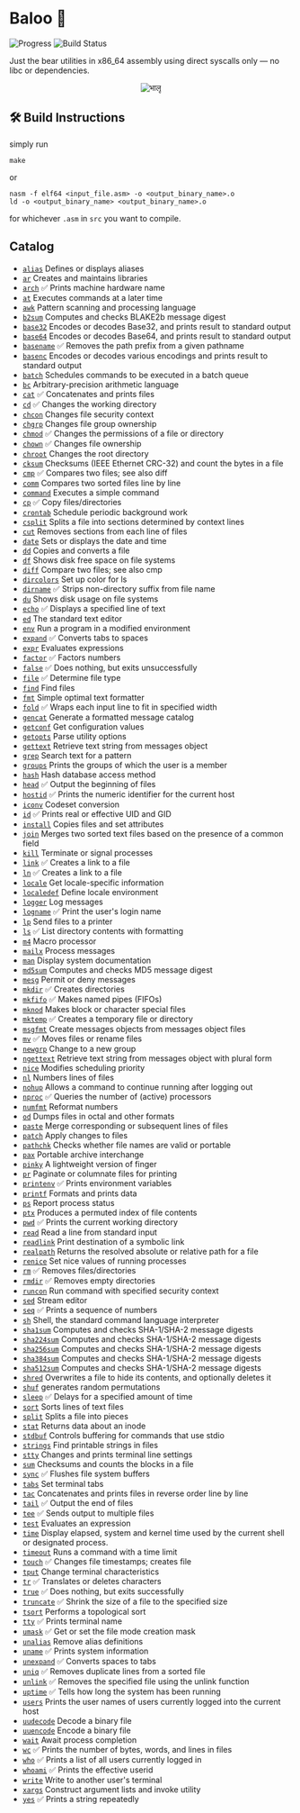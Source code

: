 # Baloo 🐻 
![Progress](https://img.shields.io/badge/progress-51%2F154%20done-brightgreen) ![Build Status](https://github.com/seanwevans/baloo/actions/workflows/makefile.yml/badge.svg)

Just the bear utilities in x86_64 assembly using direct syscalls only — no libc or dependencies.
<center><img src="https://upload.wikimedia.org/wikipedia/commons/9/9f/The_second_jungle_book_%281895%29_%28Baloo%29.jpg" title=" भालू "></img></center>

## 🛠 Build Instructions
simply run
```
make
```
or
```
nasm -f elf64 <input_file.asm> -o <output_binary_name>.o
ld -o <output_binary_name> <output_binary_name>.o
```
for whichever `.asm` in `src` you want to compile.

## Catalog
- [`alias`](src/alias.asm) Defines or displays aliases
- [`ar`](src/ar.asm) Creates and maintains libraries
- [`arch`](src/arch.asm) ✅ Prints machine hardware name
- [`at`](src/at.asm) Executes commands at a later time
- [`awk`](src/awk.asm) Pattern scanning and processing language
- [`b2sum`](src/b2sum.asm) Computes and checks BLAKE2b message digest
- [`base32`](src/base32.asm) Encodes or decodes Base32, and prints result to standard output
- [`base64`](src/base64.asm) Encodes or decodes Base64, and prints result to standard output
- [`basename`](src/basename.asm) ✅ Removes the path prefix from a given pathname
- [`basenc`](src/basenc.asm) Encodes or decodes various encodings and prints result to standard output
- [`batch`](src/batch.asm) Schedules commands to be executed in a batch queue
- [`bc`](src/bc.asm) Arbitrary-precision arithmetic language
- [`cat`](src/cat.asm) ✅ Concatenates and prints files
- [`cd`](src/cd.asm) ✅ Changes the working directory
- [`chcon`](src/chcon.asm) Changes file security context
- [`chgrp`](src/chgrp.asm) Changes file group ownership
- [`chmod`](src/chmod.asm) ✅ Changes the permissions of a file or directory
- [`chown`](src/chown.asm) ✅ Changes file ownership
- [`chroot`](src/chroot.asm) Changes the root directory
- [`cksum`](src/cksum.asm) Checksums (IEEE Ethernet CRC-32) and count the bytes in a file
- [`cmp`](src/cmp.asm) ✅ Compares two files; see also diff
- [`comm`](src/comm.asm) Compares two sorted files line by line
- [`command`](src/command.asm) Executes a simple command
- [`cp`](src/cp.asm) ✅ Copy files/directories
- [`crontab`](src/crontab.asm) Schedule periodic background work
- [`csplit`](src/csplit.asm) Splits a file into sections determined by context lines
- [`cut`](src/cut.asm) Removes sections from each line of files
- [`date`](src/date.asm) Sets or displays the date and time
- [`dd`](src/dd.asm) Copies and converts a file
- [`df`](src/df.asm) Shows disk free space on file systems
- [`diff`](src/diff.asm) Compare two files; see also cmp
- [`dircolors`](src/dircolors.asm) Set up color for ls
- [`dirname`](src/dirname.asm) ✅ Strips non-directory suffix from file name
- [`du`](src/du.asm) Shows disk usage on file systems
- [`echo`](src/echo.asm) ✅ Displays a specified line of text
- [`ed`](src/ed.asm) The standard text editor
- [`env`](src/env.asm) Run a program in a modified environment
- [`expand`](src/expand.asm) ✅ Converts tabs to spaces
- [`expr`](src/expr.asm) Evaluates expressions
- [`factor`](src/factor.asm) ✅ Factors numbers
- [`false`](src/false.asm) ✅ Does nothing, but exits unsuccessfully
- [`file`](src/file.asm) ✅ Determine file type
- [`find`](src/find.asm) Find files
- [`fmt`](src/fmt.asm) Simple optimal text formatter
- [`fold`](src/fold.asm) ✅ Wraps each input line to fit in specified width
- [`gencat`](src/gencat.asm) Generate a formatted message catalog
- [`getconf`](src/getconf.asm) Get configuration values
- [`getopts`](src/getopts.asm) Parse utility options
- [`gettext`](src/gettext.asm) Retrieve text string from messages object
- [`grep`](src/grep.asm) Search text for a pattern
- [`groups`](src/groups.asm) Prints the groups of which the user is a member
- [`hash`](src/hash.asm) Hash database access method
- [`head`](src/head.asm) ✅ Output the beginning of files
- [`hostid`](src/hostid.asm) ✅ Prints the numeric identifier for the current host
- [`iconv`](src/iconv.asm) Codeset conversion
- [`id`](src/id.asm) ✅ Prints real or effective UID and GID
- [`install`](src/install.asm) Copies files and set attributes
- [`join`](src/join.asm) Merges two sorted text files based on the presence of a common field
- [`kill`](src/kill.asm) Terminate or signal processes
- [`link`](src/link.asm) ✅ Creates a link to a file
- [`ln`](src/ln.asm) ✅ Creates a link to a file
- [`locale`](src/locale.asm) Get locale-specific information
- [`localedef`](src/localedef.asm) Define locale environment
- [`logger`](src/logger.asm) Log messages
- [`logname`](src/logname.asm) ✅ Print the user's login name
- [`lp`](src/lp.asm) Send files to a printer
- [`ls`](src/ls.asm) ✅ List directory contents with formatting
- [`m4`](src/m4.asm) Macro processor
- [`mailx`](src/mailx.asm) Process messages
- [`man`](src/man.asm) Display system documentation
- [`md5sum`](src/md5sum.asm) Computes and checks MD5 message digest
- [`mesg`](src/mesg.asm) Permit or deny messages
- [`mkdir`](src/mkdir.asm) ✅ Creates directories
- [`mkfifo`](src/mkfifo.asm) ✅ Makes named pipes (FIFOs)
- [`mknod`](src/mknod.asm) Makes block or character special files
- [`mktemp`](src/mktemp.asm) ✅ Creates a temporary file or directory
- [`msgfmt`](src/msgfmt.asm) Create messages objects from messages object files
- [`mv`](src/mv.asm) ✅ Moves files or rename files
- [`newgrp`](src/newgrp.asm) Change to a new group
- [`ngettext`](src/ngettext.asm) Retrieve text string from messages object with plural form
- [`nice`](src/nice.asm) Modifies scheduling priority
- [`nl`](src/nl.asm) Numbers lines of files
- [`nohup`](src/nohup.asm) Allows a command to continue running after logging out
- [`nproc`](src/nproc.asm) ✅ Queries the number of (active) processors
- [`numfmt`](src/numfmt.asm) Reformat numbers
- [`od`](src/od.asm) Dumps files in octal and other formats
- [`paste`](src/paste.asm) Merge corresponding or subsequent lines of files
- [`patch`](src/patch.asm) Apply changes to files
- [`pathchk`](src/pathchk.asm) Checks whether file names are valid or portable
- [`pax`](src/pax.asm) Portable archive interchange
- [`pinky`](src/pinky.asm) A lightweight version of finger
- [`pr`](src/pr.asm) Paginate or columnate files for printing
- [`printenv`](src/printenv.asm) ✅ Prints environment variables
- [`printf`](src/printf.asm) Formats and prints data
- [`ps`](src/ps.asm) Report process status
- [`ptx`](src/ptx.asm) Produces a permuted index of file contents
- [`pwd`](src/pwd.asm) ✅ Prints the current working directory
- [`read`](src/read.asm) Read a line from standard input
- [`readlink`](src/readlink.asm) Print destination of a symbolic link
- [`realpath`](src/realpath.asm) Returns the resolved absolute or relative path for a file
- [`renice`](src/renice.asm) Set nice values of running processes
- [`rm`](src/rm.asm) ✅ Removes files/directories
- [`rmdir`](src/rmdir.asm) ✅ Removes empty directories
- [`runcon`](src/runcon.asm) Run command with specified security context
- [`sed`](src/sed.asm) Stream editor
- [`seq`](src/seq.asm) ✅ Prints a sequence of numbers
- [`sh`](src/sh.asm) Shell, the standard command language interpreter
- [`sha1sum`](src/sha1sum.asm) Computes and checks SHA-1/SHA-2 message digests
- [`sha224sum`](src/sha224sum.asm) Computes and checks SHA-1/SHA-2 message digests
- [`sha256sum`](src/sha256sum.asm) Computes and checks SHA-1/SHA-2 message digests
- [`sha384sum`](src/sha384sum.asm) Computes and checks SHA-1/SHA-2 message digests
- [`sha512sum`](src/sha512sum.asm) Computes and checks SHA-1/SHA-2 message digests
- [`shred`](src/shred.asm) Overwrites a file to hide its contents, and optionally deletes it
- [`shuf`](src/shuf.asm) generates random permutations
- [`sleep`](src/sleep.asm) ✅ Delays for a specified amount of time
- [`sort`](src/sort.asm) Sorts lines of text files
- [`split`](src/split.asm) Splits a file into pieces
- [`stat`](src/stat.asm) Returns data about an inode
- [`stdbuf`](src/stdbuf.asm) Controls buffering for commands that use stdio
- [`strings`](src/strings.asm) Find printable strings in files
- [`stty`](src/stty.asm) Changes and prints terminal line settings
- [`sum`](src/sum.asm) Checksums and counts the blocks in a file
- [`sync`](src/sync.asm) ✅ Flushes file system buffers
- [`tabs`](src/tabs.asm) Set terminal tabs
- [`tac`](src/tac.asm) Concatenates and prints files in reverse order line by line
- [`tail`](src/tail.asm) ✅ Output the end of files
- [`tee`](src/tee.asm) ✅ Sends output to multiple files
- [`test`](src/test.asm) Evaluates an expression
- [`time`](src/time.asm) Display elapsed, system and kernel time used by the current shell or designated process.
- [`timeout`](src/timeout.asm) Runs a command with a time limit
- [`touch`](src/touch.asm) ✅ Changes file timestamps; creates file
- [`tput`](src/tput.asm) Change terminal characteristics
- [`tr`](src/tr.asm) ✅ Translates or deletes characters
- [`true`](src/true.asm) ✅ Does nothing, but exits successfully
- [`truncate`](src/truncate.asm) ✅ Shrink the size of a file to the specified size
- [`tsort`](src/tsort.asm) Performs a topological sort
- [`tty`](src/tty.asm) ✅ Prints terminal name
- [`umask`](src/umask.asm) ✅ Get or set the file mode creation mask
- [`unalias`](src/unalias.asm) Remove alias definitions
- [`uname`](src/uname.asm) ✅ Prints system information
- [`unexpand`](src/unexpand.asm) ✅ Converts spaces to tabs
- [`uniq`](src/uniq.asm) ✅ Removes duplicate lines from a sorted file
- [`unlink`](src/unlink.asm) ✅ Removes the specified file using the unlink function
- [`uptime`](src/uptime.asm) ✅ Tells how long the system has been running
- [`users`](src/users.asm) Prints the user names of users currently logged into the current host
- [`uudecode`](src/uudecode.asm) Decode a binary file
- [`uuencode`](src/uuencode.asm) Encode a binary file
- [`wait`](src/wait.asm) Await process completion
- [`wc`](src/wc.asm) ✅ Prints the number of bytes, words, and lines in files
- [`who`](src/who.asm) ✅ Prints a list of all users currently logged in
- [`whoami`](src/whoami.asm) ✅ Prints the effective userid
- [`write`](src/write.asm) Write to another user's terminal
- [`xargs`](src/xargs.asm) Construct argument lists and invoke utility
- [`yes`](src/yes.asm) ✅ Prints a string repeatedly
